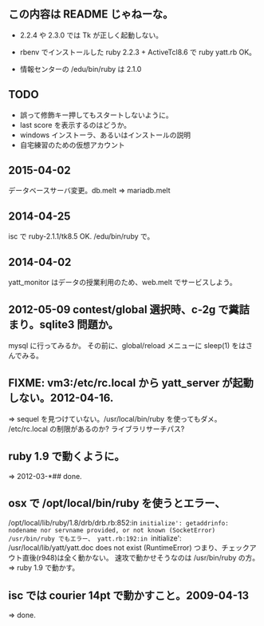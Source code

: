 ## この内容は README じゃねーな。

* 2.2.4 や 2.3.0 では Tk が正しく起動しない。

* rbenv でインストールした ruby 2.2.3 + ActiveTcl8.6 で ruby yatt.rb OK。

* 情報センターの /edu/bin/ruby は 2.1.0

## TODO

* 誤って修飾キー押してもスタートしないように。
* last score を表示するのはどうか。
* windows インストーラ、あるいはインストールの説明
* 自宅練習のための仮想アカウント

## 2015-04-02

  データベースサーバ変更。db.melt => mariadb.melt

## 2014-04-25

  isc で ruby-2.1.1/tk8.5 OK. /edu/bin/ruby で。

## 2014-04-02

  yatt_monitor はデータの授業利用のため、web.melt でサービスしよう。

## 2012-05-09 contest/global 選択時、c-2g で糞詰まり。sqlite3 問題か。

  mysql に行ってみるか。
  その前に、global/reload メニューに sleep(1) をはさんでみる。

## FIXME: vm3:/etc/rc.local から yatt_server が起動しない。2012-04-16.

  => sequel を見つけていない。/usr/local/bin/ruby を使ってもダメ。
     /etc/rc.local の制限があるのか? ライブラリサーチパス?

## ruby 1.9 で動くように。

  => 2012-03-*## done.

## osx で /opt/local/bin/ruby を使うとエラー、

  /opt/local/lib/ruby/1.8/drb/drb.rb:852:in `initialize': getaddrinfo: nodename nor servname provided, or not known (SocketError)
  /usr/bin/ruby でもエラー、
  yatt.rb:192:in `initialize': /usr/local/lib/yatt/yatt.doc does not exist  (RuntimeError)
  つまり、チェックアウト直後(r948)は全く動かない。
  速攻で動かせそうなのは /usr/bin/ruby の方。
  => ruby 1.9 で動かす。

## isc では courier 14pt で動かすこと。2009-04-13

  => done.
